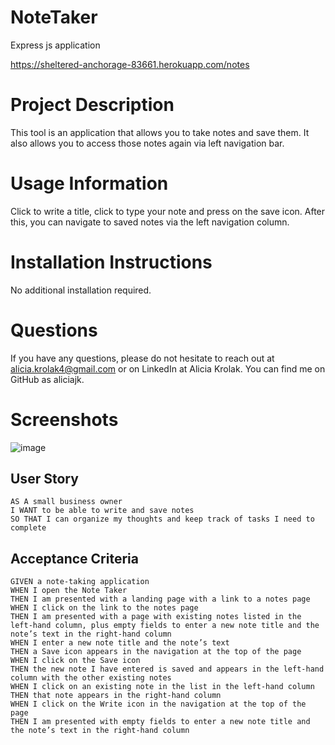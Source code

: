 # NoteTaker
Express js application

https://sheltered-anchorage-83661.herokuapp.com/notes

# Project Description
This tool is an application that allows you to take notes and save them. It also allows you to access those notes again via left navigation bar. 

# Usage Information
Click to write a title, click to type your note and press on the save icon. After this, you can navigate to saved notes via the left navigation column.

# Installation Instructions
No additional installation required.

# Questions
If you have any questions, please do not hesitate to reach out at alicia.krolak4@gmail.com or on LinkedIn at Alicia Krolak.
You can find me on GitHub as aliciajk. 

# Screenshots
![image](https://user-images.githubusercontent.com/78323646/118414396-50058c80-b672-11eb-99ca-2a96d0b2cddf.png)


## User Story

```
AS A small business owner
I WANT to be able to write and save notes
SO THAT I can organize my thoughts and keep track of tasks I need to complete
```


## Acceptance Criteria

```
GIVEN a note-taking application
WHEN I open the Note Taker
THEN I am presented with a landing page with a link to a notes page
WHEN I click on the link to the notes page
THEN I am presented with a page with existing notes listed in the left-hand column, plus empty fields to enter a new note title and the note’s text in the right-hand column
WHEN I enter a new note title and the note’s text
THEN a Save icon appears in the navigation at the top of the page
WHEN I click on the Save icon
THEN the new note I have entered is saved and appears in the left-hand column with the other existing notes
WHEN I click on an existing note in the list in the left-hand column
THEN that note appears in the right-hand column
WHEN I click on the Write icon in the navigation at the top of the page
THEN I am presented with empty fields to enter a new note title and the note’s text in the right-hand column
```

